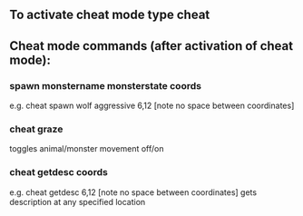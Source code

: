 ## To activate cheat mode type cheat

## Cheat mode commands (after activation of cheat mode):

### spawn monstername monsterstate coords 
e.g. cheat spawn wolf aggressive 6,12 [note no space between coordinates]

### cheat graze 
toggles animal/monster movement off/on

### cheat getdesc coords
e.g. cheat getdesc 6,12 [note no space between coordinates]
gets description at any specified location